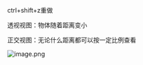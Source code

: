 ctrl+shift+z重做

透视视图：物体随着距离变小

正交视图：无论什么距离都可以按一定比例查看

![image.png](https://cdn.jsdelivr.net/gh/ymingZ/note-gen-image-sync@main/2025-06/15628478-9545-4dd3-b935-8cbd77b0ce1d.png)
